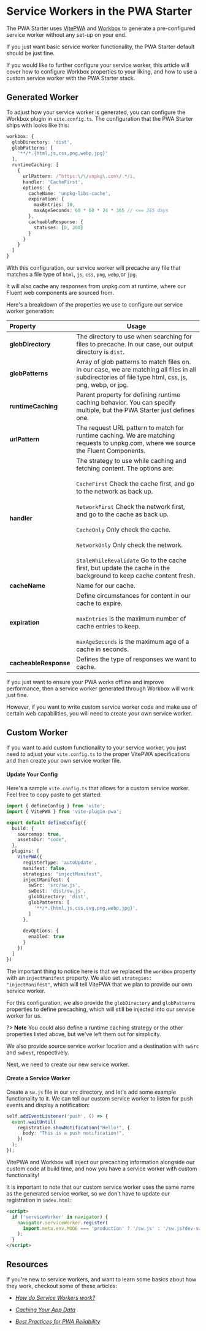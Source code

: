 # Service Workers in the PWA Starter

The PWA Starter uses [VitePWA](https://vite-plugin-pwa.netlify.app/) and [Workbox](https://developers.google.com/web/tools/workbox/) to generate a pre-configured service worker without any set-up on your end.

If you just want basic service worker functionality, the PWA Starter default should be just fine.

If you would like to further configure your service worker, this article will cover how to configure Workbox properties to your liking, and how to use a custom service worker with the PWA Starter stack.

## Generated Worker

To adjust how your service worker is generated, you can configure the Workbox plugin in `vite.config.ts`. The configuration that the PWA Starter ships with looks like this:

```typescript
workbox: {
  globDirectory: 'dist',
  globPatterns: [
    '**/*.{html,js,css,png,webp,jpg}'
  ],
  runtimeCaching: [
    {
      urlPattern: /^https:\/\/unpkg\.com\/.*/i,
      handler: 'CacheFirst',
      options: {
        cacheName: 'unpkg-libs-cache',
        expiration: {
          maxEntries: 10,
          maxAgeSeconds: 60 * 60 * 24 * 365 // <== 365 days
        },
        cacheableResponse: {
          statuses: [0, 200]
        }
      }
    }
  ]
}
```

With this configuration, our service worker will precache any file that matches a file type of `html`, `js`, `css`, `png`, `webp`,or `jpg`.

It will also cache any responses from unpkg.com at runtime, where our Fluent web components are sourced from.

Here's a breakdown of the properties we use to configure our service worker generation:

| Property |Usage |
| :------|------ |
| **globDirectory** |The directory to use when searching for files to precache. In our case, our output directory is `dist`.|
| **globPatterns** |Array of glob patterns to match files on. In our case, we are matching all files in all subdirectories of file type html, css, js, png, webp, or jpg. |
| **runtimeCaching** | Parent property for defining runtime caching behavior. You can specify multiple, but the PWA Starter just defines one.    |
| **urlPattern** | The request URL pattern to match for runtime caching. We are matching requests to unpkg.com, where we source the Fluent Components.|
| **handler** | The strategy to use while caching and fetching content. The options are: <br><br> `CacheFirst` Check the cache first, and go to the network as back up. <br><br> `NetworkFirst` Check the network first, and go to the cache as back up. <br><br> `CacheOnly` Only check the cache. <br><br> `NetworkOnly` Only check the network. <br><br> `StaleWhileRevalidate` Go to the cache first, but update the cache in the background to keep cache content fresh. |
| **cacheName** | Name for our cache. |
| **expiration** | Define circumstances for content in our cache to expire. <br><br> `maxEntries` is the maximum number of cache entries to keep. <br><br> `maxAgeSeconds` is the maximum age of a cache in seconds. |
| **cacheableResponse** | Defines the type of responses we want to cache. |


If you just want to ensure your PWA works offline and improve performance, then a service worker generated through Workbox will work just fine.

However, if you want to write custom service worker code and make use of certain web capabilities, you will need to create your own service worker.

## Custom Worker

If you want to add custom functionality to your service worker, you just need to adjust your `vite.config.ts` to the proper VitePWA specifications and then create your own service worker file.

#### Update Your Config

Here's a sample `vite.config.ts` that allows for a custom service worker. Feel free to copy paste to get started:

```typescript
import { defineConfig } from 'vite';
import { VitePWA } from 'vite-plugin-pwa';

export default defineConfig({
  build: {
    sourcemap: true,
    assetsDir: "code",
  },
  plugins: [
    VitePWA({
      registerType: 'autoUpdate',
      manifest: false,
      strategies: "injectManifest",
      injectManifest: {
        swSrc: 'src/sw.js',
        swDest: 'dist/sw.js',
        globDirectory: 'dist',
        globPatterns: [
          '**/*.{html,js,css,svg,png,webp,jpg}',
        ]
      },
      
      devOptions: {
        enabled: true
      }
    })
  ]
})
```

The important thing to notice here is that we replaced the `workbox` property with an `injectManifest` property. We also set `strategies: "injectManifest"`, which will tell VitePWA that we plan to provide our own service worker. 

For this configuration, we also provide the `globDirectory` and `globPatterns` properties to define precaching, which will still be injected into our service worker for us.

?> **Note** You could also define a runtime caching strategy or the other properties listed above, but we've left them out for simplicity.

We also provide source service worker location and a destination with `swSrc` and `swDest`, respectively.

Next, we need to create our new service worker.

#### Create a Service Worker

Create a `sw.js` file in our `src` directory, and let's add some example functionality to it. We can tell our custom service worker to listen for push events and display a notification:

```typescript
self.addEventListener('push', () => {
  event.waitUntil(
    registration.showNotification("Hello!", {
      body: "This is a push notification!",
    })
  );
});
```

VitePWA and Workbox will inject our precaching information alongside our custom code at build time, and now you have a service worker with custom functionality!

It is important to note that our custom service worker uses the same name as the generated service worker, so we don't have to update our registration in `index.html`:

```html
<script>
  if ('serviceWorker' in navigator) {
    navigator.serviceWorker.register(
      import.meta.env.MODE === 'production' ? '/sw.js' : '/sw.js?dev-sw'
    );
  }
</script>
```

## Resources

If you're new to service workers, and want to learn some basics about how they work, checkout some of these articles:

* [*How do Service Workers work?*](https://microsoft.github.io/win-student-devs/#/30DaysOfPWA/core-concepts/04?id=how-do-service-workers-work)

* [*Caching Your App Data*](https://microsoft.github.io/win-student-devs/#/30DaysOfPWA/advanced-capabilities/05)

* [*Best Practices for PWA Reliability*](https://microsoft.github.io/win-student-devs/#/30DaysOfPWA/platforms-practices/04)